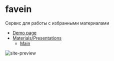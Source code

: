 # favein
Сервис для работы с избранными материалами

- [Demo page](https://favein-itis.herokuapp.com/home)
- [Materials/Presentations](https://drive.google.com/drive/folders/1wOVFOXihm--btz82F9CrlbadCYKKjHDJ)
    - [Main](https://docs.google.com/presentation/d/1cnNhhiWkYmbqkm29V5s_1pyLF7clCcv3VEOhIfOsJlw/edit?usp=sharing)

![site-preview](https://i.imgur.com/YykzxkB.png)
